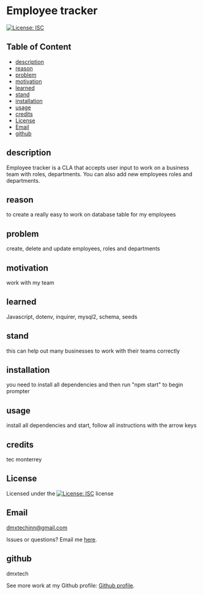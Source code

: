 
  # Employee tracker

   [![License: ISC](https://img.shields.io/badge/License-ISC-blue.svg)](https://opensource.org/licenses/ISC)

  ## Table of Content
  
  - [description](#description)
  - [reason](#reason)
  - [problem](#problem)
  - [motivation](#motivation)
  - [learned](#learned)
  - [stand](#stand)
  - [installation](#installation)
  - [usage](#usage)
  - [credits](#credits)
  - [License](#License)
  - [Email](#Email)
  - [github](#github)

  ## description
  Employee tracker is a CLA that accepts user input to work on a business team with roles, departments. You can also add new employees roles and departments.

  ## reason
  to create a really easy to work on database table for my employees

  ## problem
  create, delete and update employees, roles and departments

  ## motivation
  work with my team 

  ## learned
  Javascript, dotenv, inquirer, mysql2, schema, seeds

  ## stand
  this can help out many businesses to work with their teams correctly

  ## installation
  you need to install all dependencies and then run "npm start" to begin prompter

  ## usage
  install all dependencies and start, follow all instructions with the arrow keys 

  ## credits
  tec monterrey

  ## License
  Licensed under the [![License: ISC](https://img.shields.io/badge/License-ISC-blue.svg)](https://opensource.org/licenses/ISC) license

  ## Email
  dmxtechinn@gmail.com

  Issues or questions? Email me [here](mailto:dmxtechinn@gmail.com).

  ## github
  dmxtech

  
 See more work at my Github profile: [Github profile](https://github.com/dmxtech).
